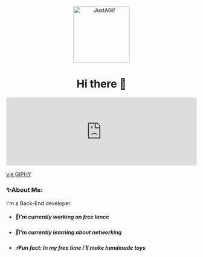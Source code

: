 <div align="center" id="header">
  <img src="https://media0.giphy.com/media/v1.Y2lkPTc5MGI3NjExb21jNDBrMHpuaThseHRxNTVhNGxiOHAxazJ2amo3bHJ4b2hjM29lMCZlcD12MV9pbnRlcm5hbF9naWZfYnlfaWQmY3Q9cw/gjrYDwbjnK8x36xZIO/giphy.gif" alt="JustAGif" width="150">
</div>

<div align="center">
  <h1> Hi there 👋 </h1>
  <div id="badge">
    <img src="https://komarev.com/ghpvc/?username=prvisk&style=for-the-badge&color=blue" alt=""/>
  </div>
</div>
<div style="width:100%;height:0;padding-bottom:36%;position:relative;">
  <iframe src="https://giphy.com/embed/AKjT5kDZMK4wsPXJPk" width="100%" height="100%" style="position:absolute" frameBorder="0" class="giphy-embed" allowFullScreen></iframe>
</div>
<p>
  <a href="https://giphy.com/gifs/weareactdigital-actdigital-act-digital-weareact-AKjT5kDZMK4wsPXJPk">via GIPHY</a>
</p>
<div>
  <h3>✨About Me:</h3>
  <p>I'm a Back-End developer</p>
  <ul>
    <li><h5>🔭I’m currently working on free lance</h5></li>
    <li><h5>🌱I’m currently learning about networking</h5></li>
    <li><h5>⚡Fun fact: In my free time i'll make handmade toys</h5></li>
  </ul>
</div>

